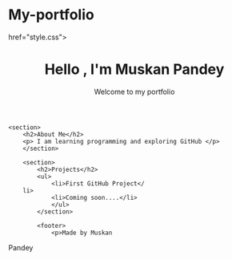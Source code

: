 # My-portfolio
<!DOCTYPE HTML>
<html>
<head>
	<meta charset="utf-8">
	<title> My Portfolio</title>
	<link rel="stylesheet">
href="style.css">
</head>
<body>
	<header>
	<h1>Hello , I'm Muskan Pandey
</h1>
	<p>Welcome to my portfolio</p>
	</header>
	
	<section>
		<h2>About Me</h2>
		<p> I am learning programming and exploring GitHub </p>
		</section>
		
		<section>
			<h2>Projects</h2>
			<ul>
				<li>First GitHub Project</
		li>
				<li>Coming soon....</li>
				</ul>
			</section>
			
			<footer>
				<p>Made by Muskan
Pandey </p>
		</footer>
</body>
</html>
